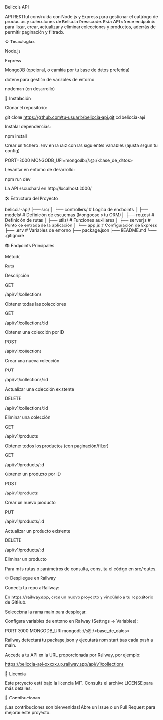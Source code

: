 Beliccia API

API RESTful construida con Node.js y Express para gestionar el catálogo de productos y colecciones de Beliccia Dresscode. Esta API ofrece endpoints para listar, crear, actualizar y eliminar colecciones y productos, además de permitir paginación y filtrado.

⚙️ Tecnologías

Node.js

Express

MongoDB (opcional, o cambia por tu base de datos preferida)

dotenv para gestión de variables de entorno

nodemon (en desarrollo)

🚀 Instalación

Clonar el repositorio:

git clone https://github.com/tu-usuario/beliccia-api.git
cd beliccia-api

Instalar dependencias:

npm install

Crear un fichero .env en la raíz con las siguientes variables (ajusta según tu config):

PORT=3000
MONGODB_URI=mongodb://<usuario>:<password>@<host>:<puerto>/<base_de_datos>

Levantar en entorno de desarrollo:

npm run dev

La API escuchará en http://localhost:3000/

🛠️ Estructura del Proyecto

beliccia-api/
├── src/
│   ├── controllers/      # Lógica de endpoints
│   ├── models/           # Definición de esquemas (Mongoose o tu ORM)
│   ├── routes/           # Definición de rutas
│   ├── utils/            # Funciones auxiliares
│   ├── server.js         # Punto de entrada de la aplicación
│   └── app.js            # Configuración de Express
├── .env                  # Variables de entorno
├── package.json
├── README.md
└── .gitignore

📚 Endpoints Principales

Método

Ruta

Descripción

GET

/api/v1/collections

Obtener todas las colecciones

GET

/api/v1/collections/:id

Obtener una colección por ID

POST

/api/v1/collections

Crear una nueva colección

PUT

/api/v1/collections/:id

Actualizar una colección existente

DELETE

/api/v1/collections/:id

Eliminar una colección

GET

/api/v1/products

Obtener todos los productos (con paginación/filter)

GET

/api/v1/products/:id

Obtener un producto por ID

POST

/api/v1/products

Crear un nuevo producto

PUT

/api/v1/products/:id

Actualizar un producto existente

DELETE

/api/v1/products/:id

Eliminar un producto

Para más rutas o parámetros de consulta, consulta el código en src/routes.

⚙️ Despliegue en Railway

Conecta tu repo a Railway:

En https://railway.app, crea un nuevo proyecto y vincúlalo a tu repositorio de GitHub.

Selecciona la rama main para desplegar.

Configura variables de entorno en Railway (Settings → Variables):

PORT 3000
MONGODB_URI mongodb://<usuario>:<password>@<host>:<puerto>/<base_de_datos>

Railway detectará tu package.json y ejecutará npm start tras cada push a main.

Accede a tu API en la URL proporcionada por Railway, por ejemplo:

https://beliccia-api-xxxxx.up.railway.app/api/v1/collections

📄 Licencia

Este proyecto está bajo la licencia MIT. Consulta el archivo LICENSE para más detalles.

🤝 Contribuciones

¡Las contribuciones son bienvenidas! Abre un Issue o un Pull Request para mejorar este proyecto.

